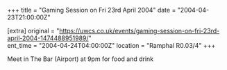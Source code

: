 +++
title = "Gaming Session on Fri 23rd April 2004"
date = "2004-04-23T21:00:00Z"

[extra]
original = "https://uwcs.co.uk/events/gaming-session-on-fri-23rd-april-2004-1474488951989/"    
ent_time = "2004-04-24T04:00:00Z"
location = "Ramphal R0.03/4"
+++

Meet in The Bar (Airport) at 9pm for food and drink

